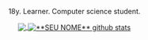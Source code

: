   <div align="center">
  <p>18y. Learner. Computer science student.</p>
 <a href="https://github.com/Gurupreet">
  <img align="center" src="https://github-readme-stats.vercel.app/api/top-langs/?username=gabrielaugz&theme=dracula&hide_langs_below=1" />
</a>

<a href="https://github.com/Gurupreet">
 <img align="center" src="https://github-readme-stats.vercel.app/api?username=gabrielaugz&show_icons=true&theme=dracula&line_height=27" alt="**SEU NOME** github stats"/>
</a>
